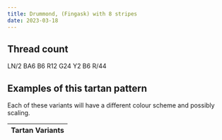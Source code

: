 ```yaml
---
title: Drummond, (Fingask) with 8 stripes
date: 2023-03-18
---
```



## Thread count
LN/2 BA6 B6 R12 G24 Y2 B6 R/44

## Examples of this tartan pattern
Each of these variants will have a different colour scheme and possibly scaling.

| Tartan Variants |
|---------|
